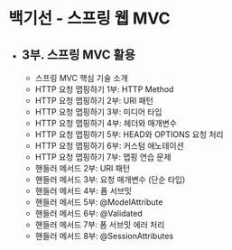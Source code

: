 # 백기선 - 스프링 웹 MVC
- 3부. 스프링 MVC 활용
  - 
  - 스프링 MVC 핵심 기술 소개
  - HTTP 요청 맵핑하기 1부: HTTP Method
  - HTTP 요청 맵핑하기 2부: URI 패턴
  - HTTP 요청 맵핑하기 3부: 미디어 타입
  - HTTP 요청 맵핑하기 4부: 헤더와 매개변수
  - HTTP 요청 맵핑하기 5부: HEAD와 OPTIONS 요청 처리
  - HTTP 요청 맵핑하기 6부: 커스텀 애노테이션
  - HTTP 요청 맵핑하기 7부: 맵핑 연습 문제
  - 핸들러 메서드 2부: URI 패턴
  - 핸들러 메서드 3부: 요청 매개변수 (단순 타입)
  - 핸들러 메서드 4부: 폼 서브밋
  - 핸들러 메서드 5부: @ModelAttribute
  - 핸들러 메서드 6부: @Validated
  - 핸들러 메서드 7부: 폼 서브밋 에러 처리
  - 핸들러 메서드 8부: @SessionAttributes
